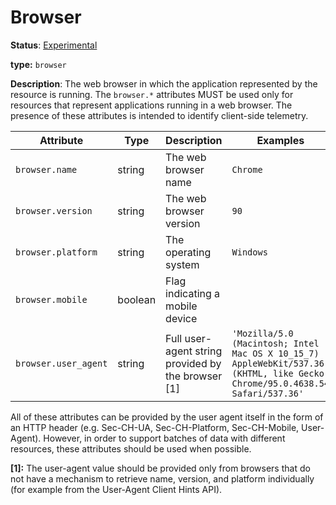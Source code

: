# Browser

**Status**: [Experimental](../../document-status.md)

**type:** `browser`

**Description**: The web browser in which the application represented by the resource is running. The `browser.*` attributes MUST be used only for resources that represent applications running in a web browser. The presence of these attributes is intended to identify client-side telemetry.

<!-- semconv device -->
| Attribute  | Type | Description  | Examples  | Required |
|---|---|---|---|---|
| `browser.name` | string | The web browser name | `Chrome` | No |
| `browser.version` | string | The web browser version | `90` | No |
| `browser.platform` | string | The operating system | `Windows` | No |
| `browser.mobile` | boolean | Flag indicating a mobile device | | No |
| `browser.user_agent` | string | Full user-agent string provided by the browser [1] | `'Mozilla/5.0 (Macintosh; Intel Mac OS X 10_15_7) AppleWebKit/537.36 (KHTML, like Gecko) Chrome/95.0.4638.54 Safari/537.36'` | No |

All of these attributes can be provided by the user agent itself in the form of an HTTP header (e.g. Sec-CH-UA, Sec-CH-Platform, Sec-CH-Mobile, User-Agent). However, in order to support batches of data with different resources, these attributes should be used when possible.

**[1]:** The user-agent value should be provided only from browsers that do not have a mechanism to retrieve name, version, and platform individually (for example from the User-Agent Client Hints API).
